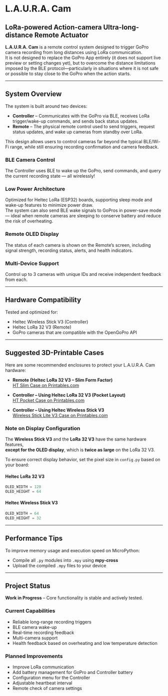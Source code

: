 # L.A.U.R.A. Cam

## LoRa-powered Action-camera Ultra-long-distance Remote Actuator

**L.A.U.R.A. Cam** is a remote control system designed to trigger GoPro camera recording from long distances using LoRa communication.  
It is not designed to replace the GoPro App entirely (it does not support live preview or setting changes yet), but to overcome the distance limitations imposed by the BLE protocol—particularly in situations where it is not safe or possible to stay close to the GoPro when the action starts.

---

## System Overview

The system is built around two devices:

- **Controller** – Communicates with the GoPro via BLE, receives LoRa trigger/wake-up commands, and sends back status updates.
- **Remote** – The physical remote control used to send triggers, request status updates, and wake up cameras from standby over LoRa.

This design allows users to control cameras far beyond the typical BLE/Wi-Fi range, while still ensuring recording confirmation and camera feedback.

### BLE Camera Control

The Controller uses BLE to wake up the GoPro, send commands, and query the current recording state — all wirelessly!

### Low Power Architecture

Optimized for Heltec LoRa (ESP32) boards, supporting sleep mode and wake-up features to minimize power draw.  
The system can also send BLE wake signals to GoPros in power-save mode — ideal when remote cameras are sleeping to conserve battery and reduce the risk of overheating.

### Remote OLED Display

The status of each camera is shown on the Remote’s screen, including signal strength, recording status, alerts, and health indicators.

### Multi-Device Support

Control up to 3 cameras with unique IDs and receive independent feedback from each.

---

## Hardware Compatibility

Tested and optimized for:

- Heltec Wireless Stick V3 (Controller)  
- Heltec LoRa 32 V3 (Remote)  
- GoPro cameras that are compatible with the OpenGoPro API

---

## Suggested 3D-Printable Cases

Here are some recommended enclosures to protect your L.A.U.R.A. Cam hardware:

- **Remote (Heltec LoRa 32 V3 – Slim Form Factor)**  
  [HT Slim Case on Printables.com](https://www.printables.com/model/936437-heltec-lora-32-v3-ht-slim-cases)

- **Controller – Using Heltec LoRa 32 V3 (Pocket Layout)**  
  [HT Pocket Case on Printables.com](https://www.printables.com/model/920722-heltec-lora-32-v3-ht-pocket-case)

- **Controller – Using Heltec Wireless Stick V3**  
  [Wireless Stick Lite V3 Case on Printables.com](https://www.printables.com/model/572273-heltec-wireless-stick-lite-v3-case/files)

### Note on Display Configuration

The **Wireless Stick V3** and the **LoRa 32 V3** have the same hardware features,  
**except for the OLED display**, which is **twice as large** on the LoRa 32 V3.

To ensure correct display behavior, set the pixel size in `config.py` based on your board:

#### Heltec LoRa 32 V3

```python
OLED_WIDTH = 128
OLED_HEIGHT = 64
```

#### Heltec Wireless Stick V3

```python
OLED_WIDTH = 64
OLED_HEIGHT = 32
```

---

## Performance Tips

To improve memory usage and execution speed on MicroPython:

- Compile all `.py` modules into `.mpy` using **mpy-cross**  
- Upload the compiled `.mpy` files to your device

---

## Project Status

**Work in Progress** – Core functionality is stable and actively tested.

### Current Capabilities

-  Reliable long-range recording triggers  
-  BLE camera wake-up  
-  Real-time recording feedback  
-  Multi-camera support  
-  Health feedback based on overheating and low temperature detection

### Planned Improvements

- Improve LoRa communication
- Add battery management for GoPro and Controller battery
- Configuration menu for the Controller
- Adjustable heartbeat interval
- Remote check of camera settings
